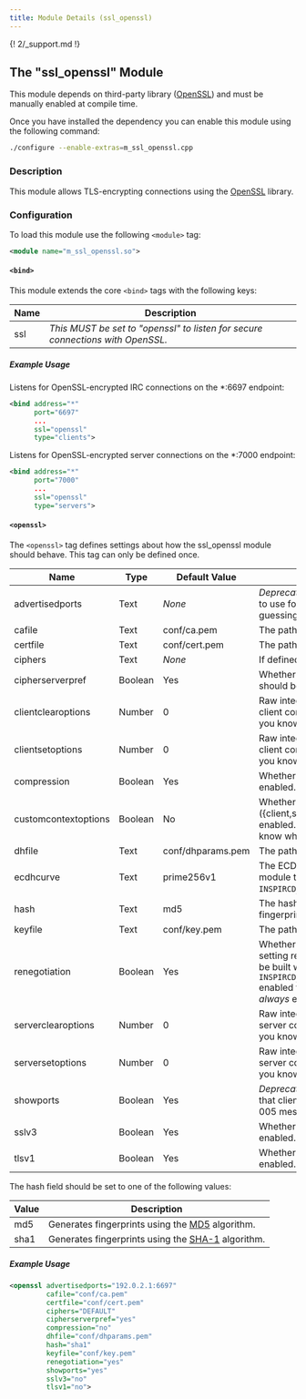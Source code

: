 ```yaml
---
title: Module Details (ssl_openssl)
---
```


{! 2/_support.md !}

## The "ssl_openssl" Module

<div class="alert alert-info" role="alert" markdown="1">

This module depends on third-party library ([OpenSSL](https://www.openssl.org)) and must be manually enabled at compile time.

Once you have installed the dependency you can enable this module using the following command:

```sh
./configure --enable-extras=m_ssl_openssl.cpp
```

</div>

### Description

This module allows TLS-encrypting connections using the [OpenSSL](https://www.openssl.org) library.

### Configuration

To load this module use the following `<module>` tag:

```xml
<module name="m_ssl_openssl.so">
```

#### `<bind>`

This module extends the core `<bind>` tags with the following keys:

Name | Description
---- | -----------
ssl  | *This MUST be set to "openssl" to listen for secure connections with OpenSSL.*

##### Example Usage

Listens for OpenSSL-encrypted IRC connections on the *:6697 endpoint:

```xml
<bind address="*"
      port="6697"
      ...
      ssl="openssl"
      type="clients">
```

Listens for OpenSSL-encrypted server connections on the *:7000 endpoint:

```xml
<bind address="*"
      port="7000"
      ...
      ssl="openssl"
      type="servers">
```

#### `<openssl>`

The `<openssl>` tag defines settings about how the ssl_openssl module should behave. This tag can only be defined once.

Name                 | Type    | Default Value     | Description
-------------------- | ------- | ----------------- | -----------
advertisedports      | Text    | *None*            | *Deprecated!* If defined then a static value to use for the 005 SSL token instead of guessing based on the available listeners.
cafile               | Text    | conf/ca.pem       | The path to the CA in PEM format.
certfile             | Text    | conf/cert.pem     | The path to the certificate in PEM format.
ciphers              | Text    | *None*            | If defined then an [OpenSSL cipher string](https://www.openssl.org/docs/manmaster/man1/ciphers.html).
cipherserverpref     | Boolean | Yes               | Whether the server's cipher preferences should be used instead of the client's.
clientclearoptions   | Number  | 0                 | Raw integer value of options to clear on the client context. Don't change this unless you know what you are doing.
clientsetoptions     | Number  | 0                 | Raw integer value of options to set on the client context. Don't change this unless you know what you are doing.
compression          | Boolean | Yes               | Whether insecure SSL compression is enabled.
customcontextoptions | Boolean | No                | Whether custom context options (\{client,server}\{clear,set}options) are enabled.  Don't change this unless you know what you are doing.
dhfile               | Text    | conf/dhparams.pem | The path to the certificate in PEM format.
ecdhcurve            | Text    | prime256v1        | The ECDH curve. Requires the ssl_openssl module to be built with `INSPIRCD_OPENSSL_ENABLE_ECDH` enabled.
hash                 | Text    | md5               | The hash algorithm used for SSL client fingerprints.
keyfile              | Text    | conf/key.pem      | The path to the private key in PEM format.
renegotiation        | Boolean | Yes               | Whether SSL renegotiation is enabled. This setting requires the ssl_openssl module to be built with `INSPIRCD_OPENSSL_ENABLE_RENEGO_DETECTION` enabled to take effect. Renegotiation is *always* enabled otherwise.
serverclearoptions   | Number  | 0                 | Raw integer value of options to clear on the server context.  Don't change this unless you know what you are doing.
serversetoptions     | Number  | 0                 | Raw integer value of options to set on the server context.  Don't change this unless you know what you are doing.
showports            | Boolean | Yes               | *Deprecated!* Whether to show an IP/port that clients can connect securely on in the 005 message.
sslv3                | Boolean | Yes               | Whether the insecure SSLv3 protocol is enabled.
tlsv1                | Boolean | Yes               | Whether the insecure TLSv1.0 protocol is enabled.

The hash field should be set to one of the following values:

Value  | Description
------ | -----------
md5    | Generates fingerprints using the [MD5](https://en.wikipedia.org/wiki/MD5) algorithm.
sha1   | Generates fingerprints using the [SHA-1](https://en.wikipedia.org/wiki/SHA-1) algorithm.

##### Example Usage

```xml
<openssl advertisedports="192.0.2.1:6697"
         cafile="conf/ca.pem"
         certfile="conf/cert.pem"
         ciphers="DEFAULT"
         cipherserverpref="yes"
         compression="no"
         dhfile="conf/dhparams.pem"
         hash="sha1"
         keyfile="conf/key.pem"
         renegotiation="yes"
         showports="yes"
         sslv3="no"
         tlsv1="no">
```
